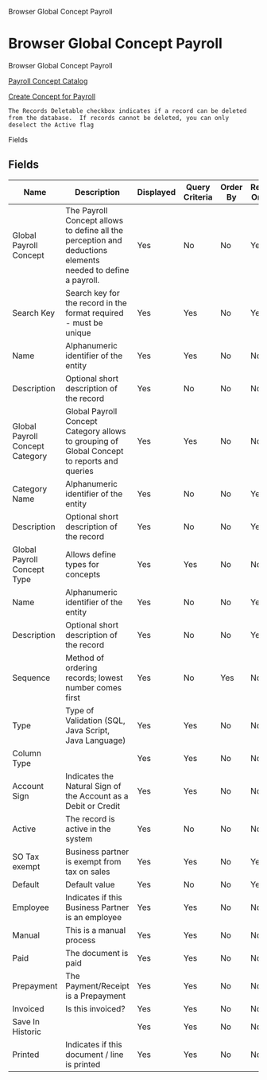 
Browser Global Concept Payroll
# Browser Global Concept Payroll


Browser Global Concept Payroll

[Payroll Concept Catalog](../../window-payroll-concept-catalog.md)

[Create Concept for Payroll](../../process-hr_payroll-concept.md)

```
The Records Deletable checkbox indicates if a record can be deleted from the database.  If records cannot be deleted, you can only deselect the Active flag
```
Fields
## Fields




Name                            | Description                                                                                                 | Displayed | Query Criteria | Order By | Read Only | Mandatory
------------------------------- | ----------------------------------------------------------------------------------------------------------- | --------- | -------------- | -------- | --------- | ---------
Global Payroll Concept          | The Payroll Concept allows to define all the perception and deductions elements needed to define a payroll. | Yes       | No             | No       | Yes       | No       
Search Key                      | Search key for the record in the format required - must be unique                                           | Yes       | Yes            | No       | Yes       | No       
Name                            | Alphanumeric identifier of the entity                                                                       | Yes       | Yes            | No       | No        | No       
Description                     | Optional short description of the record                                                                    | Yes       | No             | No       | No        | No       
Global Payroll Concept Category | Global Payroll Concept Category allows to grouping of Global Concept to reports and queries                 | Yes       | Yes            | No       | No        | No       
Category Name                   | Alphanumeric identifier of the entity                                                                       | Yes       | No             | No       | Yes       | No       
Description                     | Optional short description of the record                                                                    | Yes       | No             | No       | Yes       | No       
Global Payroll Concept Type     | Allows define types for concepts                                                                            | Yes       | Yes            | No       | No        | No       
Name                            | Alphanumeric identifier of the entity                                                                       | Yes       | No             | No       | Yes       | No       
Description                     | Optional short description of the record                                                                    | Yes       | No             | No       | Yes       | No       
Sequence                        | Method of ordering records; lowest number comes first                                                       | Yes       | No             | Yes      | No        | No       
Type                            | Type of Validation (SQL, Java Script, Java Language)                                                        | Yes       | Yes            | No       | No        | No       
Column Type                     |                                                                                                             | Yes       | Yes            | No       | No        | No       
Account Sign                    | Indicates the Natural Sign of the Account as a Debit or Credit                                              | Yes       | Yes            | No       | No        | No       
Active                          | The record is active in the system                                                                          | Yes       | No             | No       | No        | No       
SO Tax exempt                   | Business partner is exempt from tax on sales                                                                | Yes       | Yes            | No       | Yes       | No       
Default                         | Default value                                                                                               | Yes       | No             | No       | Yes       | No       
Employee                        | Indicates if  this Business Partner is an employee                                                          | Yes       | Yes            | No       | No        | No       
Manual                          | This is a manual process                                                                                    | Yes       | Yes            | No       | No        | No       
Paid                            | The document is paid                                                                                        | Yes       | Yes            | No       | No        | No       
Prepayment                      | The Payment/Receipt is a Prepayment                                                                         | Yes       | Yes            | No       | No        | No       
Invoiced                        | Is this invoiced?                                                                                           | Yes       | Yes            | No       | No        | No       
Save In Historic                |                                                                                                             | Yes       | Yes            | No       | No        | No       
Printed                         | Indicates if this document / line is printed                                                                | Yes       | Yes            | No       | No        | No       
